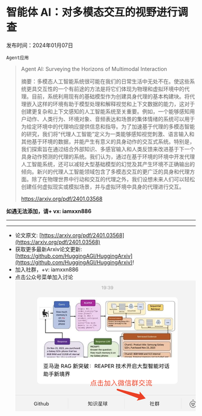 # 智能体 AI：对多模态交互的视野进行调查
发布时间：2024年01月07日

`Agent应用`
> Agent AI: Surveying the Horizons of Multimodal Interaction
>
> 摘要：多模态人工智能系统很可能在我们的日常生活中无处不在。使这些系统更具交互性的一个有前途的方法是将它们体现为物理和虚拟环境中的代理。目前，系统利用现有的基础模型作为创建具身代理的基本构建块。将代理嵌入这样的环境有助于模型处理和解释视觉和上下文数据的能力，这对于创建更复杂和上下文感知的人工智能系统至关重要。例如，一个能够感知用户动作、人类行为、环境对象、音频表达和场景的集体情绪的系统可以用于为给定环境中的代理响应提供信息和指导。为了加速基于代理的多模态智能的研究，我们将“代理人工智能”定义为一类能够感知视觉刺激、语言输入和其他基于环境的数据，并能产生有意义的具身动作的交互式系统。特别是，我们探索旨在通过结合外部知识、多感官输入和人类反馈来改进基于下一个具身动作预测的代理的系统。我们认为，通过在基于环境的环境中开发代理人工智能系统，还可以减轻大型基础模型的幻觉及其产生环境不正确输出的倾向。新兴的代理人工智能领域包含了多模态交互的更广泛的具身和代理方面。除了在物理世界中行动和交互的代理之外，我们设想未来人们可以轻松创建任何虚拟现实或模拟场景，并与虚拟环境中具身的代理进行交互。
>
> https://arxiv.org/pdf/2401.03568

**如遇无法添加，请+ vx: iamxxn886**
<hr />


<hr />

- 论文原文: [https://arxiv.org/pdf/2401.03568](https://arxiv.org/pdf/2401.03568)
- 获取更多最新Arxiv论文更新: [https://github.com/HuggingAGI/HuggingArxiv](https://github.com/HuggingAGI/HuggingArxiv)!
- 加入社群，+v: iamxxn886
- 点击公众号菜单加入讨论
![](https://raw.githubusercontent.com/HuggingAGI/wx_assets/main/2024/07/31/1722434818326-94339e92-22f1-4472-9d27-fed232f70b5d.jpeg)